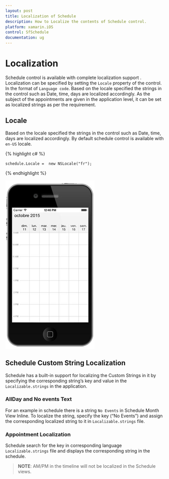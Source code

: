 ```yaml
---
layout: post
title: Localization of Schedule
description: How to Localize the contents of Schedule control.
platform: xamarin.iOS
control: SfSchedule
documentation: ug
---
```


# Localization

Schedule control is available with complete localization support . Localization can be specified by setting the `Locale` property of the control. In the format of `Language code`.  Based on the locale specified the strings in the control such as Date, time, days are localized accordingly. As the subject of the appointments are given in the application level, it can be set as localized strings as per the requirement. 

## Locale

 Based on the locale specified the strings in the control such as Date, time, days are localized accordingly. By default schedule control is available with `en-US` locale. 

{% highlight c# %}

    schedule.Locale =  new NSLocale("fr");

{% endhighlight %}

![](LocalizationGlobalization_images/LocalizationGlobalization1.jpeg)

## Schedule Custom String Localization

Schedule has a built-in support for localizing the Custom Strings in it by specifying the corresponding string’s key and value in the `Localizable.strings` in the application.

### AllDay and No events Text
For an example in schedule there is a string `No Events` in Schedule Month View Inline. To localize the string, specify the key (“No Events”) and assign the corresponding localized string to it in `Localizable.strings` file. 

### Appointment Localization
Schedule search for the key in corresponding language `Localizable.strings` file and displays the corresponding string in the schedule.

>**NOTE**: AM/PM in the timeline will not be localized in the Schedule views.

